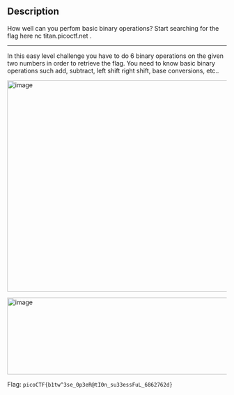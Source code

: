 ## Description
How well can you perfom basic binary operations? Start searching for the flag here nc titan.picoctf.net <port>.

---
In this easy level challenge you have to do 6 binary operations on the given two numbers in order to retrieve the flag.
You need to know basic binary operations such add, subtract, left shift right shift, base conversions, etc..

<img width="1044" height="484" alt="image" src="https://github.com/user-attachments/assets/13200402-8727-4b07-a528-b9cde533a5fd" /><br>

<img width="599" height="176" alt="image" src="https://github.com/user-attachments/assets/ab4af6a8-dd52-4847-a379-5942f3b73adb" /><br>

Flag: `picoCTF{b1tw^3se_0p3eR@tI0n_su33essFuL_6862762d}`
